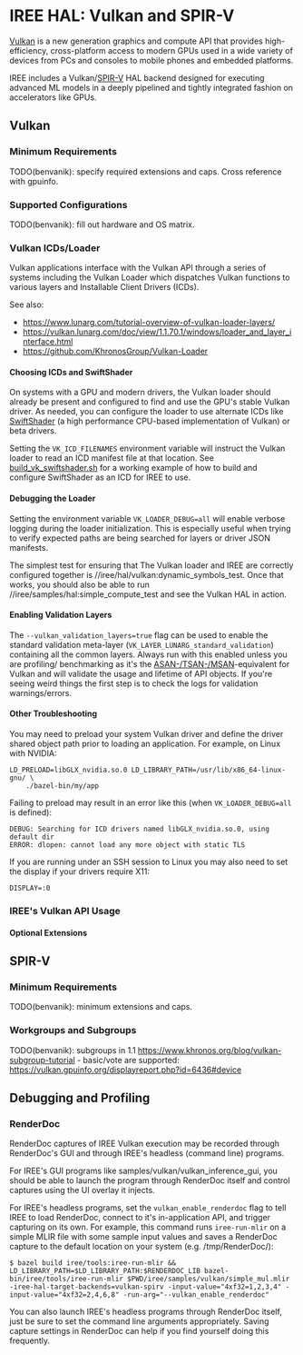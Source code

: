 # IREE HAL: Vulkan and SPIR-V

[Vulkan](https://www.khronos.org/vulkan/) is a new generation graphics and
compute API that provides high-efficiency, cross-platform access to modern GPUs
used in a wide variety of devices from PCs and consoles to mobile phones and
embedded platforms.

IREE includes a Vulkan/[SPIR-V](https://www.khronos.org/spir/) HAL backend
designed for executing advanced ML models in a deeply pipelined and tightly
integrated fashion on accelerators like GPUs.

## Vulkan

### Minimum Requirements

TODO(benvanik): specify required extensions and caps. Cross reference with
gpuinfo.

### Supported Configurations

TODO(benvanik): fill out hardware and OS matrix.

### Vulkan ICDs/Loader

Vulkan applications interface with the Vulkan API through a series of systems
including the Vulkan Loader which dispatches Vulkan functions to various layers
and Installable Client Drivers (ICDs).

See also:

*   https://www.lunarg.com/tutorial-overview-of-vulkan-loader-layers/
*   https://vulkan.lunarg.com/doc/view/1.1.70.1/windows/loader_and_layer_interface.html
*   https://github.com/KhronosGroup/Vulkan-Loader

#### Choosing ICDs and SwiftShader

On systems with a GPU and modern drivers, the Vulkan loader should already be
present and configured to find and use the GPU's stable Vulkan driver. As
needed, you can configure the loader to use alternate ICDs like
[SwiftShader](https://swiftshader.googlesource.com/SwiftShader/) (a high
performance CPU-based implementation of Vulkan) or beta drivers.

Setting the `VK_ICD_FILENAMES` environment variable will instruct the Vulkan
loader to read an ICD manifest file at that location. See
[build_vk_swiftshader.sh](../build_tools/third_party/swiftshader/build_vk_swiftshader.sh)
for a working example of how to build and configure SwiftShader as an ICD for
IREE to use.

#### Debugging the Loader

Setting the environment variable `VK_LOADER_DEBUG=all` will enable verbose
logging during the loader initialization. This is especially useful when trying
to verify expected paths are being searched for layers or driver JSON manifests.

The simplest test for ensuring that The Vulkan loader and IREE are correctly
configured together is //iree/hal/vulkan:dynamic_symbols_test. Once that works,
you should also be able to run //iree/samples/hal:simple_compute_test and see
the Vulkan HAL in action.

#### Enabling Validation Layers

The `--vulkan_validation_layers=true` flag can be used to enable the standard
validation meta-layer (`VK_LAYER_LUNARG_standard_validation`) containing all the
common layers. Always run with this enabled unless you are profiling/
benchmarking as it's the
[ASAN-/TSAN-/MSAN](https://github.com/google/sanitizers)-equivalent for Vulkan
and will validate the usage and lifetime of API objects. If you're seeing weird
things the first step is to check the logs for validation warnings/errors.

#### Other Troubleshooting

You may need to preload your system Vulkan driver and define the driver shared
object path prior to loading an application. For example, on Linux with NVIDIA:

```
LD_PRELOAD=libGLX_nvidia.so.0 LD_LIBRARY_PATH=/usr/lib/x86_64-linux-gnu/ \
    ./bazel-bin/my/app
```

Failing to preload may result in an error like this (when `VK_LOADER_DEBUG=all`
is defined):

```
DEBUG: Searching for ICD drivers named libGLX_nvidia.so.0, using default dir
ERROR: dlopen: cannot load any more object with static TLS
```

If you are running under an SSH session to Linux you may also need to set the
display if your drivers require X11:

```
DISPLAY=:0
```

### IREE's Vulkan API Usage

#### Optional Extensions

## SPIR-V

### Minimum Requirements

TODO(benvanik): minimum extensions and caps.

### Workgroups and Subgroups

TODO(benvanik): subgroups in 1.1
https://www.khronos.org/blog/vulkan-subgroup-tutorial - basic/vote are
supported: https://vulkan.gpuinfo.org/displayreport.php?id=6436#device

## Debugging and Profiling

### RenderDoc

RenderDoc captures of IREE Vulkan execution may be recorded through RenderDoc's
GUI and through IREE's headless (command line) programs.

For IREE's GUI programs like samples/vulkan/vulkan_inference_gui, you should be
able to launch the program through RenderDoc itself and control captures using
the UI overlay it injects.

For IREE's headless programs, set the `vulkan_enable_renderdoc` flag to tell
IREE to load RenderDoc, connect to it's in-application API, and trigger
capturing on its own. For example, this command runs `iree-run-mlir` on a simple
MLIR file with some sample input values and saves a RenderDoc capture to the
default location on your system (e.g. /tmp/RenderDoc/):

```shell
$ bazel build iree/tools:iree-run-mlir && LD_LIBRARY_PATH=$LD_LIBRARY_PATH:$RENDERDOC_LIB bazel-bin/iree/tools/iree-run-mlir $PWD/iree/samples/vulkan/simple_mul.mlir -iree-hal-target-backends=vulkan-spirv -input-value="4xf32=1,2,3,4" -input-value="4xf32=2,4,6,8" -run-arg="--vulkan_enable_renderdoc"
```

You can also launch IREE's headless programs through RenderDoc itself, just be
sure to set the command line arguments appropriately. Saving capture settings
in RenderDoc can help if you find yourself doing this frequently.
